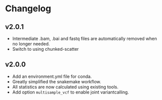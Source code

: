 Changelog
==========

<!--
Newest changes should be on top.

This document is user facing. Please word the changes in such a way
that users understand how the changes affect the new version.
-->

v2.0.1
---------------------------
+ Intermediate .bam, .bai and fastq files are automatically removed when no
longer needed.
+ Switch to using chunked-scatter

v2.0.0
---------------------------
+ Add an environment.yml file for conda.
+ Greatly simplified the snakemake workflow.
+ All statistics are now calculated using existing tools.
+ Add option `multisample_vcf` to enable joint variantcalling.
